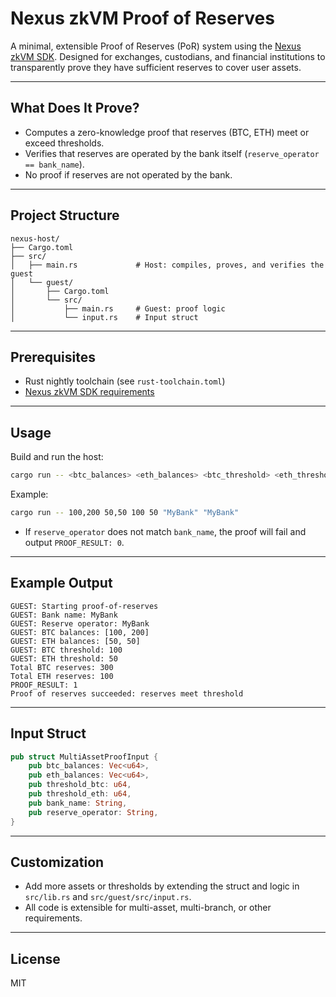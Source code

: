 # Nexus zkVM Proof of Reserves

A minimal, extensible Proof of Reserves (PoR) system using the [Nexus zkVM SDK](https://github.com/nexus-xyz/nexus-zkvm). Designed for exchanges, custodians, and financial institutions to transparently prove they have sufficient reserves to cover user assets.

---

## What Does It Prove?

- Computes a zero-knowledge proof that reserves (BTC, ETH) meet or exceed thresholds.
- Verifies that reserves are operated by the bank itself (`reserve_operator == bank_name`).
- No proof if reserves are not operated by the bank.

---

## Project Structure

```
nexus-host/
├── Cargo.toml
├── src/
│   ├── main.rs             # Host: compiles, proves, and verifies the guest
│   └── guest/
│       ├── Cargo.toml
│       └── src/
│           ├── main.rs     # Guest: proof logic
│           └── input.rs    # Input struct
```

---

## Prerequisites
- Rust nightly toolchain (see `rust-toolchain.toml`)
- [Nexus zkVM SDK requirements](https://github.com/nexus-xyz/nexus-zkvm)

---

## Usage

Build and run the host:

```sh
cargo run -- <btc_balances> <eth_balances> <btc_threshold> <eth_threshold> <bank_name> <reserve_operator>
```

Example:
```sh
cargo run -- 100,200 50,50 100 50 "MyBank" "MyBank"
```

- If `reserve_operator` does not match `bank_name`, the proof will fail and output `PROOF_RESULT: 0`.

---

## Example Output

```
GUEST: Starting proof-of-reserves
GUEST: Bank name: MyBank
GUEST: Reserve operator: MyBank
GUEST: BTC balances: [100, 200]
GUEST: ETH balances: [50, 50]
GUEST: BTC threshold: 100
GUEST: ETH threshold: 50
Total BTC reserves: 300
Total ETH reserves: 100
PROOF_RESULT: 1
Proof of reserves succeeded: reserves meet threshold
```

---

## Input Struct

```rust
pub struct MultiAssetProofInput {
    pub btc_balances: Vec<u64>,
    pub eth_balances: Vec<u64>,
    pub threshold_btc: u64,
    pub threshold_eth: u64,
    pub bank_name: String,
    pub reserve_operator: String,
}
```

---

## Customization
- Add more assets or thresholds by extending the struct and logic in `src/lib.rs` and `src/guest/src/input.rs`.
- All code is extensible for multi-asset, multi-branch, or other requirements.

---

## License

MIT
